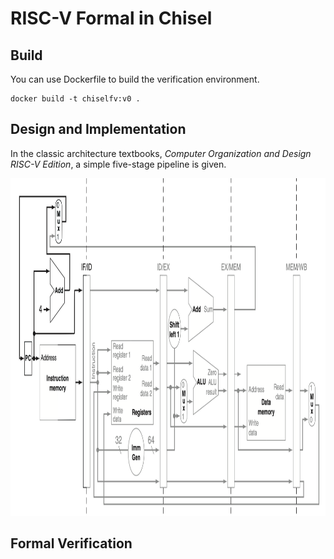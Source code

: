 RISC-V Formal in Chisel
=======================

## Build

You can use Dockerfile to build the verification environment.

```shell
docker build -t chiselfv:v0 .
```

## Design and Implementation

In the classic architecture textbooks, *Computer Organization and Design RISC-V Edition*, a simple five-stage pipeline is given. 

<img src="https://github.com/Moorvan/PictureHost/blob/main/chiselfv/5pipeline.png?raw=true" height="540" />

## Formal Verification